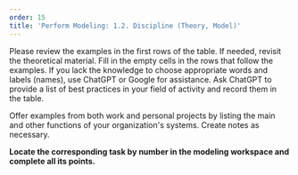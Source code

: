 ```yaml
---
order: 15
title: 'Perform Modeling: 1.2. Discipline (Theory, Model)'
---
```


Please review the examples in the first rows of the table. If needed, revisit the theoretical material. Fill in the empty cells in the rows that follow the examples. If you lack the knowledge to choose appropriate words and labels (names), use ChatGPT or Google for assistance. Ask ChatGPT to provide a list of best practices in your field of activity and record them in the table.

Offer examples from both work and personal projects by listing the main and other functions of your organization's systems. Create notes as necessary.

**Locate the corresponding task by number in the modeling workspace and complete all its points.**
